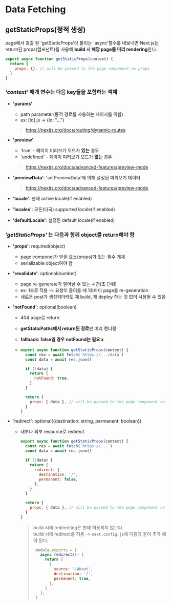 # Data Fetching

## getStaticProps(정적 생성)

page에서 호출 된 'getStaticProps'라 불리는 'async'함수를  내보내면 Next.js는 return된 props(컴포넌트)를 사용해 **build 시 해당 page를 미리 rendering**한다.

```javascript
export async function getStaticProps(context) {
  return {
    props: {}, // will be passed to the page component as props
  }
}
```

### *'context'* 매개 변수는 다음 key들을 포함하는 객체

  - **'params'**

    - path parameter(동적 경로를 사용하는 페이지를 위함)
    - ex: [id].js   -> {id: "..."}

    > https://nextjs.org/docs/routing/dynamic-routes

  - **'preview'**

    - 'true'  - 페이지 미리보기 모드가 **있는** 경우
    - 'undefined' -  페이지 미리보기 모드가 **없는** 경우

    > https://nextjs.org/docs/advanced-features/preview-mode

  - **'previewData'**: 'setPreviewData'에 의해 설정된 미리보기 데이터

    > https://nextjs.org/docs/advanced-features/preview-mode

  - **'locale'**: 현재 active locale(if enabled)

  - **'locales'**: 모든(다국) supported locale(if enabled)

  - **'defaultLocale'**: 설정된 default locale(if enabled)

### *'getStaticProps'* 는 다음과 함께 object를 return해야 함

  - **'props'**: required(object)

    -  page componet가 받을 요소(props)가 있는 필수 개체
    - serializable object여야 함

  - **'revalidate'**: optional(number)

    - page re-generate가 일어날 수 있는 시간(초 단위)
    - ex: 1초로 적용 -> 요청이 들어올 때 1초마다 page를 re-generation
    - 새로운 post가 생성되더라도 재 build, 재 deploy 하는 것 없이 사용될 수 있음

  - **'notFound'**: optional(boolean)

    - 404 page로 return

    - **getStaticPaths에서 return된 경로**만 미리 렌더링

    - **fallback: false일 경우 notFound는 필요 x**

    - ```javascript
      export async function getStaticProps(context) {
        const res = await fetch(`https://.../data`)
        const data = await res.json()
      
        if (!data) {
          return {
            notFound: true,
          }
        }
      
        return {
          props: { data }, // will be passed to the page component as props
        }
      }
      ```

      

  - 'redirect': optional({destination: string, permanent: boolean})

    - 내부나 외부 resource로 redirect

      ```javascript
      export async function getStaticProps(context) {
        const res = await fetch(`https://...`)
        const data = await res.json()
      
        if (!data) {
          return {
            redirect: {
              destination: '/',
              permanent: false,
            },
          }
        }
      
        return {
          props: { data }, // will be passed to the page component as props
        }
      }
      ```

      > build 시에 redirecting은 현재 허용되지 않는다.   
      > build 시에 redirect를 허용 ->  `next.config.js`에 다음과 같이 추가 해야 된다.
      >
      > ```js
      >  module.exports = {
      >    async redirects() {
      >      return [
      >        {
      >          source: '/about',
      >          destination: '/',
      >          permanent: true,
      >        },
      >      ]
      >    },
      >  }
      > ```

